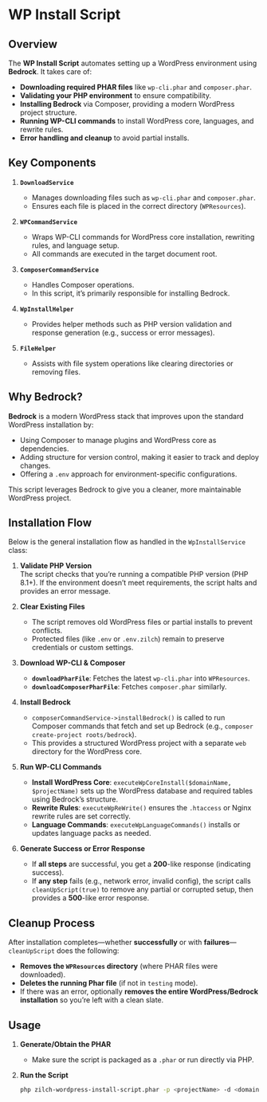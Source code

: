 # WP Install Script

## Overview

The **WP Install Script** automates setting up a WordPress environment using **Bedrock**. It takes care of:

- **Downloading required PHAR files** like `wp-cli.phar` and `composer.phar`.
- **Validating your PHP environment** to ensure compatibility.
- **Installing Bedrock** via Composer, providing a modern WordPress project structure.
- **Running WP-CLI commands** to install WordPress core, languages, and rewrite rules.
- **Error handling and cleanup** to avoid partial installs.

## Key Components

1. **`DownloadService`**
   - Manages downloading files such as `wp-cli.phar` and `composer.phar`.
   - Ensures each file is placed in the correct directory (`WPResources`).

2. **`WPCommandService`**
   - Wraps WP-CLI commands for WordPress core installation, rewriting rules, and language setup.
   - All commands are executed in the target document root.

3. **`ComposerCommandService`**
   - Handles Composer operations.
   - In this script, it’s primarily responsible for installing Bedrock.

4. **`WpInstallHelper`**
   - Provides helper methods such as PHP version validation and response generation (e.g., success or error messages).

5. **`FileHelper`**
   - Assists with file system operations like clearing directories or removing files.

## Why Bedrock?

**Bedrock** is a modern WordPress stack that improves upon the standard WordPress installation by:

- Using Composer to manage plugins and WordPress core as dependencies.
- Adding structure for version control, making it easier to track and deploy changes.
- Offering a `.env` approach for environment-specific configurations.

This script leverages Bedrock to give you a cleaner, more maintainable WordPress project.

## Installation Flow

Below is the general installation flow as handled in the `WpInstallService` class:

1. **Validate PHP Version**  
   The script checks that you’re running a compatible PHP version (PHP 8.1+). If the environment doesn’t meet requirements, the script halts and provides an error message.

2. **Clear Existing Files**
   - The script removes old WordPress files or partial installs to prevent conflicts.
   - Protected files (like `.env` or `.env.zilch`) remain to preserve credentials or custom settings.

3. **Download WP-CLI & Composer**
   - **`downloadPharFile`**: Fetches the latest `wp-cli.phar` into `WPResources`.
   - **`downloadComposerPharFile`**: Fetches `composer.phar` similarly.

4. **Install Bedrock**
   - `composerCommandService->installBedrock()` is called to run Composer commands that fetch and set up Bedrock (e.g., `composer create-project roots/bedrock`).
   - This provides a structured WordPress project with a separate `web` directory for the WordPress core.

5. **Run WP-CLI Commands**
   - **Install WordPress Core**: `executeWpCoreInstall($domainName, $projectName)` sets up the WordPress database and required tables using Bedrock’s structure.
   - **Rewrite Rules**: `executeWpReWrite()` ensures the `.htaccess` or Nginx rewrite rules are set correctly.
   - **Language Commands**: `executeWpLanguageCommands()` installs or updates language packs as needed.

6. **Generate Success or Error Response**
   - If **all steps** are successful, you get a **200**-like response (indicating success).
   - If **any step** fails (e.g., network error, invalid config), the script calls `cleanUpScript(true)` to remove any partial or corrupted setup, then provides a **500**-like error response.

## Cleanup Process

After installation completes—whether **successfully** or with **failures**—`cleanUpScript` does the following:

- **Removes the `WPResources` directory** (where PHAR files were downloaded).
- **Deletes the running Phar file** (if not in `testing` mode).
- If there was an error, optionally **removes the entire WordPress/Bedrock installation** so you’re left with a clean slate.

## Usage

1. **Generate/Obtain the PHAR**
   - Make sure the script is packaged as a `.phar` or run directly via PHP.

2. **Run the Script**
   ```bash
   php zilch-wordpress-install-script.phar -p <projectName> -d <domainName> -e <environment>